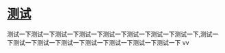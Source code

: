 # [测试](https://github.com/platojobs/SFLOG/issues/323)

测试一下测试一下测试一下测试一下测试一下测试一下测试一下测试一下,测试一下测试一下测试一下测试一下测试一下测试一下测试一下测试一下 vv